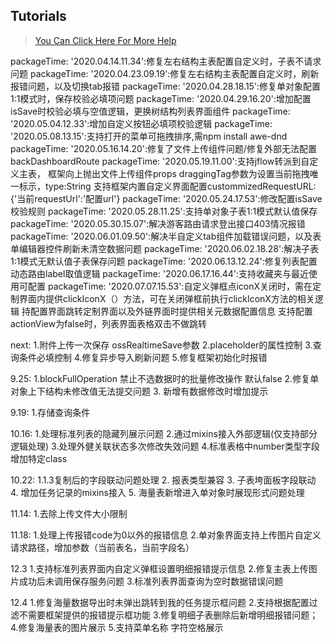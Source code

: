 ## Tutorials

> [You Can Click Here For More Help](https://gitee.com/bojun_front_end/r3-project-template/wikis/burgeon-r3)
>

packageTime: '2020.04.14.11.34':修复左右结构主表配置自定义时，子表不请求问题
packageTime: '2020.04.23.09.19':修复左右结构主表配置自定义时，刷新报错问题，以及切换tab报错
packageTime: '2020.04.28.18.15':修复单对象配置1:1模式时，保存校验必填项问题
packageTime: '2020.04.29.16.20':增加配置isSave时校验必填与空值逻辑，更换树结构列表界面组件
packageTime: '2020.05.04.12.33':增加自定义按钮必填项校验逻辑
packageTime: '2020.05.08.13.15':支持打开的菜单可拖拽排序,需npm install awe-dnd
packageTime: '2020.05.16.14.20':修复了文件上传组件问题/修复外部无法配置backDashboardRoute
packageTime: '2020.05.19.11.00':支持jflow转派到自定义主表，
                                框架向上抛出文件上传组件props   draggingTag参数为设置当前拖拽唯一标示，type:String
                                支持框架内置自定义界面配置custommizedRequestURL:{'当前requestUrl':'配置url'}
packageTime: '2020.05.24.17.53':修改配置isSave校验规则
packageTime: '2020.05.28.11.25':支持单对象子表1:1模式默认值保存
packageTime: '2020.05.30.15.07':解决游客路由请求登出接口403情况报错
packageTime: '2020.06.01.09.50':解决半自定义tab组件加载错误问题，以及表单编辑器控件刷新未清空数据问题
packageTime: '2020.06.02.18.28':解决子表1:1模式无默认值子表保存问题
packageTime: '2020.06.13.12.24':修复列表配置动态路由label取值逻辑
packageTime: '2020.06.17.16.44':支持收藏夹与最近使用可配置
packageTime: '2020.07.07.15.53':自定义弹框点iconX关闭时，需在定制界面内提供clickIconX（）方法，可在关闭弹框前执行clickIconX方法的相关逻辑
                                持配置界面跳转定制界面以及外链界面时提供相关元数据配置信息
                                支持配置actionView为false时，列表界面表格双击不做跳转

next: 1.附件上传一次保存  ossRealtimeSave参数
      2.placeholder的属性控制
      3.查询条件必填控制
      4.修复异步导入刷新问题
      5.修复框架初始化时报错

9.25: 1.blockFullOperation  禁止不选数据时的批量修改操作 默认false
      2.修复单对象上下结构未修改值无法提交问题
      3. 新增有数据修改时增加提示
      

9.19: 1.存储查询条件

10.16: 1.处理标准列表的隐藏列展示问题
       2.通过mixins接入外部逻辑(仅支持部分逻辑处理)
       3.处理外健关联状态多次修改失效问题
       4.标准表格中number类型字段增加特定class

10.22: 1.1.3复制后的字段联动问题处理
       2. 报表类型兼容
       3. 子表垮面板字段联动
       4. 增加任务记录的mixins接入
       5. 海量表新增进入单对象时展现形式问题处理
       


11.14:
       1.去除上传文件大小限制






11.18:
      1.处理上传报错code为0以外的报错信息
      2.单对象界面支持上传图片自定义请求路径，增加参数（当前表名，当前字段名）






12.3
     1.支持标准列表界面内自定义弹框设置明细报错提示信息
     2.修复主表上传图片成功后未调用保存服务问题
     3.标准列表界面查询为空时数据错误问题
     <!-- 3.网页链接类型新增跳转labelName自动识别为新增 -->


12.4
     1.修复海量数据导出时未弹出跳转到我的任务提示框问题
     2.支持根据配置过滤不需要框架提供的报错提示框功能
     3.修复明细子表删除后新增明细报错问题；
     4.修复海量表的图片展示
     5.支持菜单名称&nbsp;字符空格展示

 



